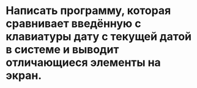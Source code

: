 # Написать программу, которая сравнивает введённую с клавиатуры дату с текущей датой в системе и выводит отличающиеся элементы на экран.

